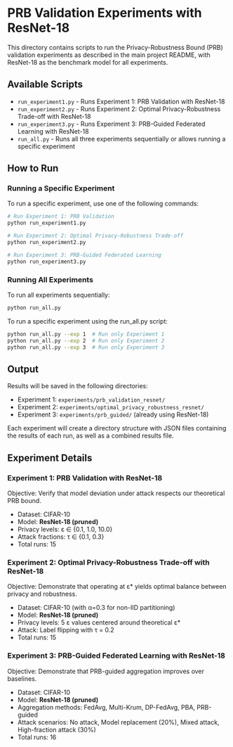 # PRB Validation Experiments with ResNet-18

This directory contains scripts to run the Privacy-Robustness Bound (PRB) validation experiments as described in the main project README, with ResNet-18 as the benchmark model for all experiments.

## Available Scripts

- `run_experiment1.py` - Runs Experiment 1: PRB Validation with ResNet-18
- `run_experiment2.py` - Runs Experiment 2: Optimal Privacy-Robustness Trade-off with ResNet-18
- `run_experiment3.py` - Runs Experiment 3: PRB-Guided Federated Learning with ResNet-18
- `run_all.py` - Runs all three experiments sequentially or allows running a specific experiment

## How to Run

### Running a Specific Experiment

To run a specific experiment, use one of the following commands:

```bash
# Run Experiment 1: PRB Validation
python run_experiment1.py

# Run Experiment 2: Optimal Privacy-Robustness Trade-off
python run_experiment2.py

# Run Experiment 3: PRB-Guided Federated Learning
python run_experiment3.py
```

### Running All Experiments

To run all experiments sequentially:

```bash
python run_all.py
```

To run a specific experiment using the run_all.py script:

```bash
python run_all.py --exp 1  # Run only Experiment 1
python run_all.py --exp 2  # Run only Experiment 2
python run_all.py --exp 3  # Run only Experiment 3
```

## Output

Results will be saved in the following directories:

- Experiment 1: `experiments/prb_validation_resnet/`
- Experiment 2: `experiments/optimal_privacy_robustness_resnet/`
- Experiment 3: `experiments/prb_guided/` (already using ResNet-18)

Each experiment will create a directory structure with JSON files containing the results of each run, as well as a combined results file.

## Experiment Details

### Experiment 1: PRB Validation with ResNet-18

Objective: Verify that model deviation under attack respects our theoretical PRB bound.

- Dataset: CIFAR-10
- Model: **ResNet-18 (pruned)**
- Privacy levels: ε ∈ {0.1, 1.0, 10.0}
- Attack fractions: τ ∈ {0.1, 0.3}
- Total runs: 15

### Experiment 2: Optimal Privacy-Robustness Trade-off with ResNet-18

Objective: Demonstrate that operating at ε* yields optimal balance between privacy and robustness.

- Dataset: CIFAR-10 (with α=0.3 for non-IID partitioning)
- Model: **ResNet-18 (pruned)**
- Privacy levels: 5 ε values centered around theoretical ε*
- Attack: Label flipping with τ = 0.2
- Total runs: 15

### Experiment 3: PRB-Guided Federated Learning with ResNet-18

Objective: Demonstrate that PRB-guided aggregation improves over baselines.

- Dataset: CIFAR-10
- Model: **ResNet-18 (pruned)**
- Aggregation methods: FedAvg, Multi-Krum, DP-FedAvg, PBA, PRB-guided
- Attack scenarios: No attack, Model replacement (20%), Mixed attack, High-fraction attack (30%)
- Total runs: 16 